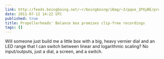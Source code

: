 ```yaml
---
link: http://feeds.boingboing.net/~r/boingboing/iBag/~3/pqoe_1PXyBE/propellerheads-balan.html
date: 2011-07-12 14:22 UTC
published: true
title: Propellerheads' Balance box promises clip-free recordings
tags: []
---
```


Will someone just build me a little box with a big, heavy vernier dial and an LED range that I can switch between linear and logarithmic scaling? No input/outputs, just a dial, a screen, and a switch.
